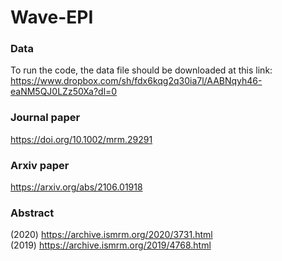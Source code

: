 # Wave-EPI

### Data
To run the code, the data file should be downloaded at this link: <br />
https://www.dropbox.com/sh/fdx6kqg2q30ia7l/AABNqyh46-eaNM5QJ0LZz50Xa?dl=0


### Journal paper
https://doi.org/10.1002/mrm.29291 <br />

### Arxiv paper
https://arxiv.org/abs/2106.01918  <br />

### Abstract      
(2020) https://archive.ismrm.org/2020/3731.html <br />
(2019) https://archive.ismrm.org/2019/4768.html <br />


